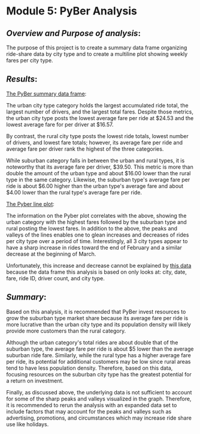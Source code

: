 # Module 5: PyBer Analysis

## *Overview and Purpose of analysis*:
The purpose of this project is to create a summary data frame organizing ride-share data by city type and to create a multiline plot showing weekly fares per city type.

## *Results*:
[The PyBer summary data frame](https://github.com/laurlen2112/Pyber_Analysis/blob/main/analysis/PyBer_DF_Summary.png):

 The urban city type category holds the largest accumulated ride total, the largest number of drivers, and the largest total fares.  Despite those 
  metrics, the urban city type posts the lowest average fare per ride at $24.53 and the lowest average fare for per driver at $16.57.  

 By contrast, the rural city type posts the lowest ride totals, lowest number of drivers, and lowest fare totals; however, its average fare per ride and 
  average fare per driver rank the highest of the three categories.  

 While suburban category falls in between the urban and rural types, it is noteworthy that its average fare per driver, $39.50.  This metric is more than double the amount of 
  the urban type and about $16.00 lower than the rural type in the same category.  Likewise, the suburban type's average fare per ride is about $6.00 higher than the urban type's average fare and about 
		$4.00 lower than the rural type's average fare per ride.
 
[The Pyber line plot](https://github.com/laurlen2112/Pyber_Analysis/blob/main/analysis/PyBer_Plot.png):

 The information on the Pyber plot correlates with the above, showing the urban category with the highest fares followed by the suburban type and rural posting the lowest fares.  In addition to the above, the peaks and valleys of the lines enables one to glean increases and decreases of rides per city type over a period of time.  Interestingly, all 3 city types appear to have a sharp increase in rides toward the end of February and a similar decrease at the beginning of March.  

 Unfortunately, this increase and decrease cannot be explained by [this data](https://github.com/laurlen2112/Pyber_Analysis/blob/main/analysis/pyber%20analysis%20DF%20in%20code.png) because the data frame this analysis is based on only looks at: city, date, fare, ride ID, driver count, and city type.

## *Summary*:

Based on this analysis, it is recommended that PyBer invest resources to grow the suburban type market share because its average fare per ride is more lucrative than the urban city type and its population density will likely provide more customers than the rural category.  

Although the urban category's total rides are about double that of the suburban type, the average fare per ride is about $5 lower than the average suburban ride fare. Similarly, while the rural type has a higher average fare per ride, its potential for additional customers may be low since rural areas tend to have less population density. Therefore, based on this data, focusing resources on the suburban city type has the greatest potential for a return on investment.

Finally, as discussed above, the underlying data is not sufficient to account for some of the sharp peaks and valleys visualized in the graph.  Therefore, it is recommended to rerun the analysis with an expanded data set to include factors that may account for the peaks and valleys such as advertising, promotions, and circumstances which may increase ride share use like holidays. 
